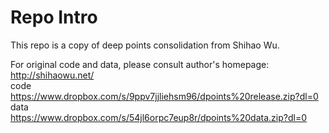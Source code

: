 # Repo Intro
This repo is a copy of deep points consolidation from Shihao Wu.  

For original code and data, please consult author's homepage:  
http://shihaowu.net/  
code  
https://www.dropbox.com/s/9ppv7jjliehsm96/dpoints%20release.zip?dl=0  
data  
https://www.dropbox.com/s/54jl6orpc7eup8r/dpoints%20data.zip?dl=0  
